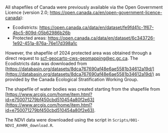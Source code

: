 All shapefiles of Canada were previously available via the Open Government Licence (version 2.0; https://open.canada.ca/en/open-government-licence-canada):

* Ecodistricts: https://open.canada.ca/data/en/dataset/fe9fd41c-1f67-4bc5-809d-05b62986b26b
* Protected areas: https://open.canada.ca/data/en/dataset/6c343726-1e92-451a-876a-76e17d398a1c

However, the shapefile of 2024 protected area was obtained through a direct request to [scf-geocarto-cws-geomapping@ec.gc.ca](mailto:scf-geocarto-cws-geomapping@ec.gc.ca). The Ecodistricts data was downloaded from [https://databasin.org/datasets/8dca767690af48e6ae5581b34612a19d/](https://databasin.org/datasets/8dca767690af48e6ae5581b34612a19d/) as provided by the Canada Ecological Stratification Working Group.

The shapefile of water bodies was created starting from the shapefile from [https://www.arcgis.com/home/item.html?id=e750071279bf450cbd510454a80f2e63](https://www.arcgis.com/home/item.html?id=e750071279bf450cbd510454a80f2e63).

The NDVI data were downloaded using the script in `Scripts/001-NDVI_AVHRR_download.R`.
